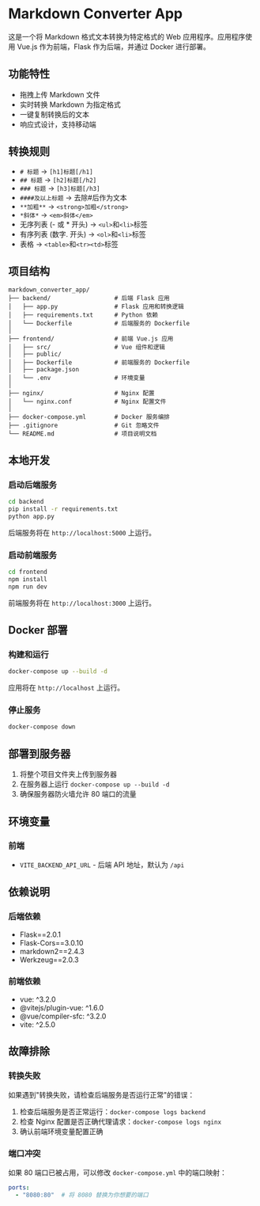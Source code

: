 # Markdown Converter App

这是一个将 Markdown 格式文本转换为特定格式的 Web 应用程序。应用程序使用 Vue.js 作为前端，Flask 作为后端，并通过 Docker 进行部署。

## 功能特性

- 拖拽上传 Markdown 文件
- 实时转换 Markdown 为指定格式
- 一键复制转换后的文本
- 响应式设计，支持移动端

## 转换规则

- `# 标题` → `[h1]标题[/h1]`
- `## 标题` → `[h2]标题[/h2]`
- `### 标题` → `[h3]标题[/h3]`
- `####及以上标题` → 去除#后作为文本
- `**加粗**` → `<strong>加粗</strong>`
- `*斜体*` → `<em>斜体</em>`
- 无序列表 (- 或 * 开头) → `<ul>`和`<li>`标签
- 有序列表 (数字. 开头) → `<ol>`和`<li>`标签
- 表格 → `<table>`和`<tr><td>`标签

## 项目结构

```
markdown_converter_app/
├── backend/                  # 后端 Flask 应用
│   ├── app.py                # Flask 应用和转换逻辑
│   ├── requirements.txt      # Python 依赖
│   └── Dockerfile            # 后端服务的 Dockerfile
│
├── frontend/                 # 前端 Vue.js 应用
│   ├── src/                  # Vue 组件和逻辑
│   ├── public/
│   ├── Dockerfile            # 前端服务的 Dockerfile
│   ├── package.json
│   └── .env                  # 环境变量
│
├── nginx/                    # Nginx 配置
│   └── nginx.conf            # Nginx 配置文件
│
├── docker-compose.yml        # Docker 服务编排
├── .gitignore                # Git 忽略文件
└── README.md                 # 项目说明文档
```

## 本地开发

### 启动后端服务

```bash
cd backend
pip install -r requirements.txt
python app.py
```

后端服务将在 `http://localhost:5000` 上运行。

### 启动前端服务

```bash
cd frontend
npm install
npm run dev
```

前端服务将在 `http://localhost:3000` 上运行。

## Docker 部署

### 构建和运行

```bash
docker-compose up --build -d
```

应用将在 `http://localhost` 上运行。

### 停止服务

```bash
docker-compose down
```

## 部署到服务器

1. 将整个项目文件夹上传到服务器
2. 在服务器上运行 `docker-compose up --build -d`
3. 确保服务器防火墙允许 80 端口的流量

## 环境变量

### 前端

- `VITE_BACKEND_API_URL` - 后端 API 地址，默认为 `/api`

## 依赖说明

### 后端依赖

- Flask==2.0.1
- Flask-Cors==3.0.10
- markdown2==2.4.3
- Werkzeug==2.0.3

### 前端依赖

- vue: ^3.2.0
- @vitejs/plugin-vue: ^1.6.0
- @vue/compiler-sfc: ^3.2.0
- vite: ^2.5.0

## 故障排除

### 转换失败

如果遇到"转换失败，请检查后端服务是否运行正常"的错误：

1. 检查后端服务是否正常运行：`docker-compose logs backend`
2. 检查 Nginx 配置是否正确代理请求：`docker-compose logs nginx`
3. 确认前端环境变量配置正确

### 端口冲突

如果 80 端口已被占用，可以修改 `docker-compose.yml` 中的端口映射：
```yaml
ports:
  - "8080:80"  # 将 8080 替换为你想要的端口
```